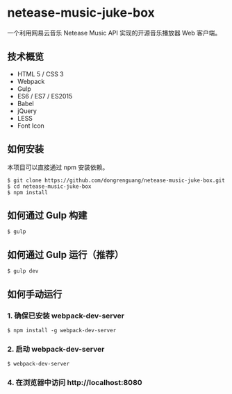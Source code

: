 # netease-music-juke-box
一个利用网易云音乐 Netease Music API 实现的开源音乐播放器 Web 客户端。





## 技术概览

* HTML 5 / CSS 3
* Webpack
* Gulp
* ES6 / ES7 / ES2015
* Babel
* jQuery
* LESS
* Font Icon







## 如何安装

本项目可以直接通过 npm 安装依赖。

```shell
$ git clone https://github.com/dongrenguang/netease-music-juke-box.git
$ cd netease-music-juke-box
$ npm install
```




## 如何通过 Gulp 构建
```shell
$ gulp
```




## 如何通过 Gulp 运行（推荐）
```shell
$ gulp dev
```




## 如何手动运行

### 1. 确保已安装 webpack-dev-server

```shell
$ npm install -g webpack-dev-server
```

### 2. 启动 webpack-dev-server

```shell
$ webpack-dev-server
```

### 4. 在浏览器中访问 http://localhost:8080
